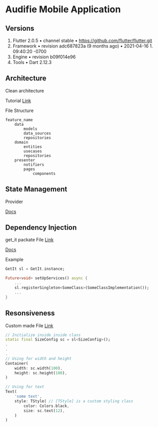 # Audifie Mobile Application

## Versions
1. Flutter 2.0.5 • channel stable • https://github.com/flutter/flutter.git
1. Framework • revision adc687823a (9 months ago) • 2021-04-16 1. 09:40:20 -0700
1. Engine • revision b09f014e96
1. Tools • Dart 2.12.3

## Architecture
Clean architecture

Tutorial [Link](https://www.youtube.com/watch?v=KjE2IDphA_U&list=PLB6lc7nQ1n4iYGE_khpXRdJkJEp9WOech)

File Structure
```
feature_name
    data
        models
        data_sources
        repositories
    domain
        entities
        usecases
        repositories
    presenter
        notifiers
        pages
            components

```

## State Management
Provider

[Docs](https://pub.dev/packages/provider)

## Dependency Injection
get_it packate File [Link](https://github.com/Audifie/Audifie-Flutter/blob/dev/lib/core/service_locator.dart)

[Docs](https://pub.dev/packages/get_it)

Example
```dart
GetIt sl = GetIt.instance;

Future<void> setUpServices() async {
    ...
    sl.registerSingleton<SomeClass>(SomeClassImplementation());
    ...
}
```

## Resonsiveness

Custom made File [Link](https://github.com/Audifie/Audifie-Flutter/blob/dev/lib/core/size_config.dart)

```dart
// Initialize inside inside class
static final SizeConfig sc = sl<SizeConfig>();
.
.
.
// Using for width and height
Container(
    width: sc.width(100),
    height: sc.height(100),
)

// Using for text
Text(
    'some text', 
    style: TStyle( // [TStyle] is a custom styling class
        color: Colors.black, 
        size: sc.text(12),
    )
)
```